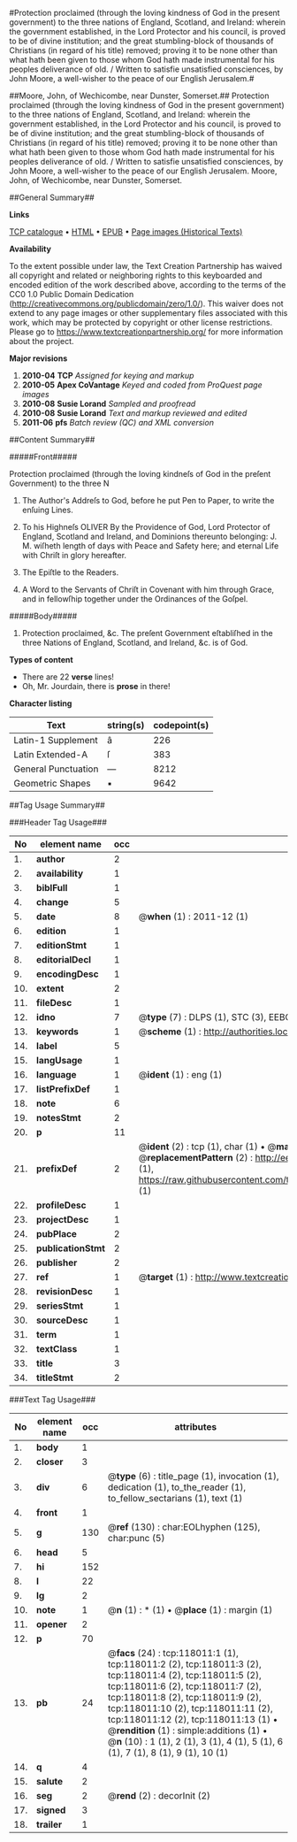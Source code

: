 #Protection proclaimed (through the loving kindness of God in the present government) to the three nations of England, Scotland, and Ireland: wherein the government established, in the Lord Protector and his council, is proved to be of divine institution; and the great stumbling-block of thousands of Christians (in regard of his title) removed; proving it to be none other than what hath been given to those whom God hath made instrumental for his peoples deliverance of old. / Written to satisfie unsatisfied consciences, by John Moore, a well-wisher to the peace of our English Jerusalem.#

##Moore, John, of Wechicombe, near Dunster, Somerset.##
Protection proclaimed (through the loving kindness of God in the present government) to the three nations of England, Scotland, and Ireland: wherein the government established, in the Lord Protector and his council, is proved to be of divine institution; and the great stumbling-block of thousands of Christians (in regard of his title) removed; proving it to be none other than what hath been given to those whom God hath made instrumental for his peoples deliverance of old. / Written to satisfie unsatisfied consciences, by John Moore, a well-wisher to the peace of our English Jerusalem.
Moore, John, of Wechicombe, near Dunster, Somerset.

##General Summary##

**Links**

[TCP catalogue](http://www.ota.ox.ac.uk/tcp/)  • 
[HTML](http://tei.it.ox.ac.uk/tcp/Texts-HTML/free/A89/A89259.html)  • 
[EPUB](http://tei.it.ox.ac.uk/tcp/Texts-EPUB/free/A89/A89259.epub) • 
[Page images (Historical Texts)](https://historicaltexts.jisc.ac.uk/eebo-99865760e)

**Availability**

To the extent possible under law, the Text Creation Partnership has waived all copyright and related or neighboring rights to this keyboarded and encoded edition of the work described above, according to the terms of the CC0 1.0 Public Domain Dedication (http://creativecommons.org/publicdomain/zero/1.0/). This waiver does not extend to any page images or other supplementary files associated with this work, which may be protected by copyright or other license restrictions. Please go to https://www.textcreationpartnership.org/ for more information about the project.

**Major revisions**

1. __2010-04__ __TCP__ *Assigned for keying and markup*
1. __2010-05__ __Apex CoVantage__ *Keyed and coded from ProQuest page images*
1. __2010-08__ __Susie Lorand__ *Sampled and proofread*
1. __2010-08__ __Susie Lorand__ *Text and markup reviewed and edited*
1. __2011-06__ __pfs__ *Batch review (QC) and XML conversion*

##Content Summary##

#####Front#####

Protection proclaimed (through the loving kindneſs of God in the preſent Government) to the three N
1. The Author's Addreſs to God, before he put Pen to Paper, to write the enſuing Lines.

1. To his Highneſs OLIVER By the Providence of God, Lord Protector of England, Scotland and Ireland, and Dominions thereunto belonging: J. M. wiſheth length of days with Peace and Safety here; and eternal Life with Chriſt in glory hereafter.

1. The Epiſtle to the Readers.

1. A Word to the Servants of Chriſt in Covenant with him through Grace, and in fellowſhip together under the Ordinances of the Goſpel.

#####Body#####

1. Protection proclaimed, &c. The preſent Government eſtabliſhed in the three Nations of England, Scotland, and Ireland, &c. is of God.

**Types of content**

  * There are 22 **verse** lines!
  * Oh, Mr. Jourdain, there is **prose** in there!

**Character listing**


|Text|string(s)|codepoint(s)|
|---|---|---|
|Latin-1 Supplement|â|226|
|Latin Extended-A|ſ|383|
|General Punctuation|—|8212|
|Geometric Shapes|▪|9642|

##Tag Usage Summary##

###Header Tag Usage###

|No|element name|occ|attributes|
|---|---|---|---|
|1.|__author__|2||
|2.|__availability__|1||
|3.|__biblFull__|1||
|4.|__change__|5||
|5.|__date__|8| @__when__ (1) : 2011-12 (1)|
|6.|__edition__|1||
|7.|__editionStmt__|1||
|8.|__editorialDecl__|1||
|9.|__encodingDesc__|1||
|10.|__extent__|2||
|11.|__fileDesc__|1||
|12.|__idno__|7| @__type__ (7) : DLPS (1), STC (3), EEBO-CITATION (1), PROQUEST (1), VID (1)|
|13.|__keywords__|1| @__scheme__ (1) : http://authorities.loc.gov/ (1)|
|14.|__label__|5||
|15.|__langUsage__|1||
|16.|__language__|1| @__ident__ (1) : eng (1)|
|17.|__listPrefixDef__|1||
|18.|__note__|6||
|19.|__notesStmt__|2||
|20.|__p__|11||
|21.|__prefixDef__|2| @__ident__ (2) : tcp (1), char (1)  •  @__matchPattern__ (2) : ([0-9\-]+):([0-9IVX]+) (1), (.+) (1)  •  @__replacementPattern__ (2) : http://eebo.chadwyck.com/downloadtiff?vid=$1&page=$2 (1), https://raw.githubusercontent.com/textcreationpartnership/Texts/master/tcpchars.xml#$1 (1)|
|22.|__profileDesc__|1||
|23.|__projectDesc__|1||
|24.|__pubPlace__|2||
|25.|__publicationStmt__|2||
|26.|__publisher__|2||
|27.|__ref__|1| @__target__ (1) : http://www.textcreationpartnership.org/docs/. (1)|
|28.|__revisionDesc__|1||
|29.|__seriesStmt__|1||
|30.|__sourceDesc__|1||
|31.|__term__|1||
|32.|__textClass__|1||
|33.|__title__|3||
|34.|__titleStmt__|2||


###Text Tag Usage###

|No|element name|occ|attributes|
|---|---|---|---|
|1.|__body__|1||
|2.|__closer__|3||
|3.|__div__|6| @__type__ (6) : title_page (1), invocation (1), dedication (1), to_the_reader (1), to_fellow_sectarians (1), text (1)|
|4.|__front__|1||
|5.|__g__|130| @__ref__ (130) : char:EOLhyphen (125), char:punc (5)|
|6.|__head__|5||
|7.|__hi__|152||
|8.|__l__|22||
|9.|__lg__|2||
|10.|__note__|1| @__n__ (1) : * (1)  •  @__place__ (1) : margin (1)|
|11.|__opener__|2||
|12.|__p__|70||
|13.|__pb__|24| @__facs__ (24) : tcp:118011:1 (1), tcp:118011:2 (2), tcp:118011:3 (2), tcp:118011:4 (2), tcp:118011:5 (2), tcp:118011:6 (2), tcp:118011:7 (2), tcp:118011:8 (2), tcp:118011:9 (2), tcp:118011:10 (2), tcp:118011:11 (2), tcp:118011:12 (2), tcp:118011:13 (1)  •  @__rendition__ (1) : simple:additions (1)  •  @__n__ (10) : 1 (1), 2 (1), 3 (1), 4 (1), 5 (1), 6 (1), 7 (1), 8 (1), 9 (1), 10 (1)|
|14.|__q__|4||
|15.|__salute__|2||
|16.|__seg__|2| @__rend__ (2) : decorInit (2)|
|17.|__signed__|3||
|18.|__trailer__|1||
